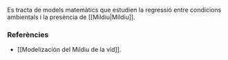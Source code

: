 Es tracta de models matemàtics que estudien la regressió entre condicions ambientals i la presència de [[Mildiu|Míldiu]].


### Referències
- [[Modelización del Mildiu de la vid]].